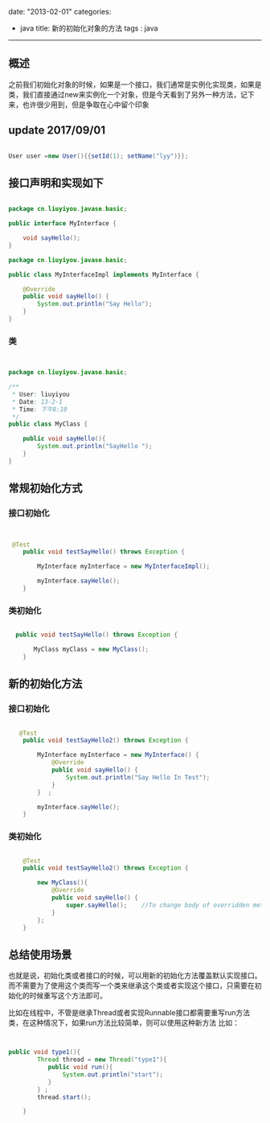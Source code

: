 date: "2013-02-01"
categories:
  - java
title: 新的初始化对象的方法
tags : java
---


## 概述

之前我们初始化对象的时候，如果是一个接口，我们通常是实例化实现类，如果是类，我们直接通过new来实例化一个对象，但是今天看到了另外一种方法，记下来，也许很少用到，但是争取在心中留个印象


## update 2017/09/01

```java

User user =new User(){{setId(1); setName("lyy")}};

```

## 接口声明和实现如下


```java

package cn.liuyiyou.javase.basic;

public interface MyInterface {

    void sayHello();
}

package cn.liuyiyou.javase.basic;

public class MyInterfaceImpl implements MyInterface {

    @Override
    public void sayHello() {
        System.out.println("Say Hello");
    }
}


```


### 类

```java


package cn.liuyiyou.javase.basic;

/**
 * User: liuyiyou
 * Date: 13-2-1
 * Time: 下午8:10
 */
public class MyClass {

    public void sayHello(){
        System.out.println("SayHello ");
    }
}

```


## 常规初始化方式

### 接口初始化


```java


 @Test
    public void testSayHello() throws Exception {

        MyInterface myInterface = new MyInterfaceImpl();

        myInterface.sayHello();
    }


```



### 类初始化

```java

  public void testSayHello() throws Exception {

       MyClass myClass = new MyClass();
    }


```



## 新的初始化方法

### 接口初始化

```java

   @Test
    public void testSayHello2() throws Exception {

        MyInterface myInterface = new MyInterface() {
            @Override
            public void sayHello() {
                System.out.println("Say Hello In Test");
            }
        }  ;

        myInterface.sayHello();
    }

```



### 类初始化

```java

	@Test
    public void testSayHello2() throws Exception {

        new MyClass(){
            @Override
            public void sayHello() {
                super.sayHello();    //To change body of overridden methods use File | Settings | File Templates.
            }
        };
    }

```

## 总结使用场景

也就是说，初始化类或者接口的时候，可以用新的初始化方法覆盖默认实现接口。而不需要为了使用这个类而写一个类来继承这个类或者实现这个接口，只需要在初始化的时候重写这个方法即可。

比如在线程中，不管是继承Thread或者实现Runnable接口都需要重写run方法类，在这种情况下，如果run方法比较简单，则可以使用这种新方法
比如：

```java


public void type1(){
        Thread thread = new Thread("type1"){
           public void run(){
               System.out.println("start");
           }
        } ;
        thread.start();

    }

```
